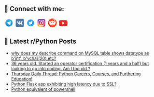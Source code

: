 ## 🔎 Connect with me:
[<img src="https://github.com/bullbesh/bullbesh/blob/main/images/Telegram.png" width="32" height="32" />](https://t.me/bullbesh)
[<img src="https://github.com/bullbesh/bullbesh/blob/main/images/VK.png" width="32" height="32" />](https://vk.com/bullbesh)
[<img src="https://github.com/bullbesh/bullbesh/blob/main/images/Twitter.png" width="32" height="32" />](https://twitter.com/bullbesh1)
[<img src="https://github.com/bullbesh/bullbesh/blob/main/images/Instagram.png" width="32" height="32" />](https://www.instagram.com/bullbesh)
[<img src="https://github.com/bullbesh/bullbesh/blob/main/images/Reddit.png" width="32" height="32" />](https://www.reddit.com/user/bullbesh)
[<img src="https://github.com/bullbesh/bullbesh/blob/main/images/YouTube.png" width="32" height="32" />](https://www.youtube.com/channel/UCtfjRs6uzgq5mfm8S06WTcg)

## 📕 Latest r/Python Posts
<!-- BLOG-POST-LIST:START -->
- [why does my describe command on MySQL table shows datatype as b&#39;int&#39;, b&#39;vchar&lpar;20&rpar; etc?](https://www.reddit.com/r/Python/comments/13r42p2/why_does_my_describe_command_on_mysql_table_shows/)
- [36 years old. Started an operator certification &lpar;1 years and a half&rpar; but looking to go into coding. Am I too old ?](https://www.reddit.com/r/Python/comments/13r29gg/36_years_old_started_an_operator_certification_1/)
- [Thursday Daily Thread: Python Careers, Courses, and Furthering Education!](https://www.reddit.com/r/Python/comments/13r26zl/thursday_daily_thread_python_careers_courses_and/)
- [Python Flask app exhibiting high latency due to SSL?](https://www.reddit.com/r/Python/comments/13qy3bv/python_flask_app_exhibiting_high_latency_due_to/)
- [Python equivalent of powershell](https://www.reddit.com/r/Python/comments/13qx146/python_equivalent_of_powershell/)
<!-- BLOG-POST-LIST:END -->
